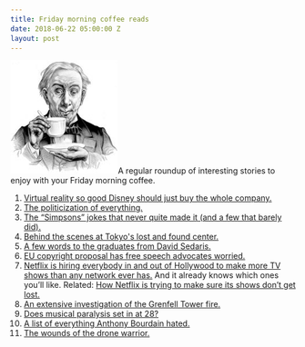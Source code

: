 ```yaml
---
title: Friday morning coffee reads
date: 2018-06-22 05:00:00 Z
layout: post
---
```


![](/assets/images/3b50391u-Edit-800-189x200.jpg)A regular roundup of interesting stories to enjoy with your Friday morning coffee.

1. [Virtual reality so good Disney should just buy the whole company.](https://www.fastcompany.com/40579993/disney-should-own-theme-parks-vr-and-ar-infused-future)
2. [The politicization of everything.](https://www.nationalreview.com/2018/06/politics-mainstream-culture-politicization-of-everything/)
3. [The “Simpsons” jokes that never quite made it (and a few that barely did).](https://www.newyorker.com/culture/culture-desk/the-simpsons-jokes-that-never-quite-made-it-and-a-few-that-barely-did)
4. [Behind the scenes at Tokyo's lost and found center.](https://www.japantimes.co.jp/life/2017/05/27/lifestyle/lost-struggling-cope-millions-unclaimed-items-tokyo?src=longreads#.WyqeDBJKhGw)
5. [A few words to the graduates from David Sedaris.](https://www.theparisreview.org/blog/2018/06/11/a-few-words-to-the-graduates/)
6. [EU copyright proposal has free speech advocates worried.](https://www.cjr.org/the_new_gatekeepers/eu-copyright-law.php)
7. [Netflix is hiring everybody in and out of Hollywood to make more TV shows than any network ever has.](http://www.vulture.com/2018/06/how-netflix-swallowed-tv-industry.html) And it already knows which ones you’ll like. Related: [How Netflix is trying to make sure its shows don’t get lost.](http://www.vulture.com/2018/06/netflix-is-trying-to-make-sure-its-shows-dont-get-lost.html)
8. [An extensive investigation of the Grenfell Tower fire.](https://www.lrb.co.uk/v40/n11/andrew-ohagan/the-tower)
9. [Does musical paralysis set in at 28?](https://www.digitalmusicnews.com/2018/06/08/deezer-study-musical-paralysis-peak/)
10. [A list of everything Anthony Bourdain hated.](https://www.insidehook.com/nation/everything-anthony-bourdain-hates-listed)
11. [The wounds of the drone warrior.](https://www.nytimes.com/2018/06/13/magazine/veterans-ptsd-drone-warrior-wounds.html)
